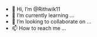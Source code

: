 - 👋 Hi, I’m @Rithwik11
- 🌱 I’m currently learning ...
- 💞️ I’m looking to collaborate on ...
- 📫 How to reach me ...

<!---
Rithwik11/Rithwik11 is a ✨ special ✨ repository because its `README.md` (this file) appears on your GitHub profile.
You can click the Preview link to take a look at your changes.
--->
